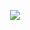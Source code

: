 <p align = "center"> <img src = https://encrypted-tbn2.gstatic.com/images?q=tbn:ANd9GcTqsxck9gkFm7_6hUp4kHzv1lohob0x2lpZzND3gaTqki9W84RJ> </p>

